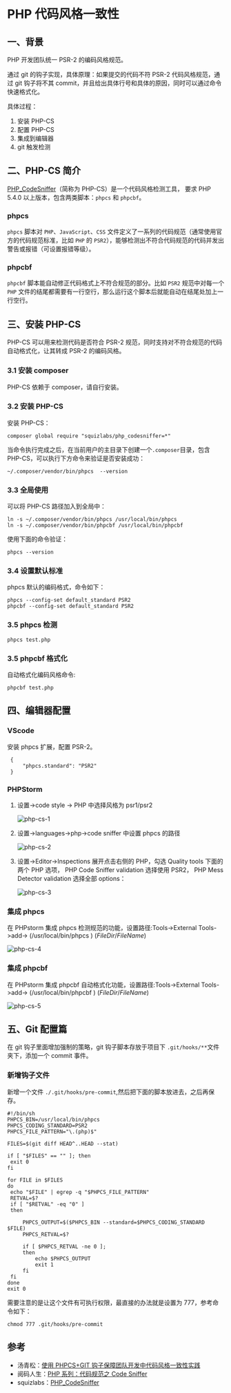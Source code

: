# PHP 代码风格一致性

## 一、背景

PHP 开发团队统一 PSR-2 的编码风格规范。

通过 git 的钩子实现，具体原理：如果提交的代码不符 PSR-2 代码风格规范，通过 git 钩子将不其 commit，并且给出具体行号和具体的原因，同时可以通过命令快速格式化。

具体过程：

1. 安装 PHP-CS
2. 配置 PHP-CS
3. 集成到编辑器
4. git 触发检测

## 二、PHP-CS 简介

[PHP_CodeSniffer](https://github.com/squizlabs/PHP_CodeSniffer)（简称为 PHP-CS）是一个代码风格检测工具， 要求 PHP 5.4.0 以上版本，包含两类脚本：`phpcs` 和 `phpcbf`。

### phpcs

`phpcs` 脚本对 `PHP`、`JavaScript`、`CSS` 文件定义了一系列的代码规范（通常使用官方的代码规范标准，比如 `PHP` 的 `PSR2`），能够检测出不符合代码规范的代码并发出警告或报错（可设置报错等级）。

### phpcbf

`phpcbf` 脚本能自动修正代码格式上不符合规范的部分。比如 `PSR2` 规范中对每一个 `PHP` 文件的结尾都需要有一行空行，那么运行这个脚本后就能自动在结尾处加上一行空行。

## 三、安装 PHP-CS

PHP-CS 可以用来检测代码是否符合 PSR-2 规范，同时支持对不符合规范的代码自动格式化，让其转成 PSR-2 的编码风格。

### 3.1 安装 composer

PHP-CS 依赖于 composer，请自行安装。

### 3.2 安装 PHP-CS

安装 PHP-CS：

```shell
composer global require "squizlabs/php_codesniffer=*"
```

当命令执行完成之后，在当前用户的主目录下创建一个`.composer`目录，包含 PHP-CS，可以执行下方命令来验证是否安装成功：

```shell
~/.composer/vendor/bin/phpcs  --version
```

### 3.3 全局使用

可以将 PHP-CS 路径加入到全局中：

```shell
ln -s ~/.composer/vendor/bin/phpcs /usr/local/bin/phpcs
ln -s ~/.composer/vendor/bin/phpcbf /usr/local/bin/phpcbf
```

使用下面的命令验证：

```shell
phpcs --version
```

### 3.4 设置默认标准

phpcs 默认的编码格式，命令如下：

```shell
phpcs --config-set default_standard PSR2
phpcbf --config-set default_standard PSR2
```

### 3.5 phpcs 检测

```shell
phpcs test.php
```

### 3.5 phpcbf 格式化

自动格式化编码风格命令:

```shell
phpcbf test.php
```

## 四、编辑器配置

### VScode

安装 phpcs 扩展，配置 PSR-2。

```config
 {
     "phpcs.standard": "PSR2"
 }
```

### PHPStorm

1. 设置->code style -> PHP 中选择风格为 psr1/psr2

   ![php-cs-1](../images/php-cs-1.png)

2. 设置->languages->php->code sniffer 中设置 phpcs 的路径

   ![php-cs-2](../images/php-cs-2.png)

3. 设置->Editor->Inspections 展开点击右侧的 PHP，勾选 Quality tools 下面的两个 PHP 选项， PHP Code Sniffer validation 选择使用 PSR2， PHP Mess Detector validation 选择全部 options：

   ![php-cs-3](../images/php-cs-3.png)

### 集成 phpcs

在 PHPstorm 集成 phpcs 检测规范的功能，设置路径:Tools->External Tools->add-> (/usr/local/bin/phpcs ) ($FileDir$/$FileName$)

![php-cs-4](../images/php-cs-4.png)

### 集成 phpcbf

在 PHPstorm 集成 phpcbf 自动格式化功能，设置路径:Tools->External Tools->add-> (/usr/local/bin/phpcbf ) ($FileDir$/$FileName$)

![php-cs-5](../images/php-cs-5.png)

## 五、Git 配置篇

在 git 钩子里面增加强制的策略，git 钩子脚本存放于项目下 `.git/hooks/**`文件夹下，添加一个 commit 事件。

### 新增钩子文件

新增一个文件 `./.git/hooks/pre-commit`,然后把下面的脚本放进去，之后再保存。

```shell
#!/bin/sh
PHPCS_BIN=/usr/local/bin/phpcs
PHPCS_CODING_STANDARD=PSR2
PHPCS_FILE_PATTERN="\.(php)$"

FILES=$(git diff HEAD^..HEAD --stat)

if [ "$FILES" == "" ]; then
 exit 0
fi

for FILE in $FILES
do
 echo "$FILE" | egrep -q "$PHPCS_FILE_PATTERN"
 RETVAL=$?
 if [ "$RETVAL" -eq "0" ]
 then

     PHPCS_OUTPUT=$($PHPCS_BIN --standard=$PHPCS_CODING_STANDARD $FILE)
     PHPCS_RETVAL=$?

     if [ $PHPCS_RETVAL -ne 0 ];
     then
         echo $PHPCS_OUTPUT
         exit 1
     fi
 fi
done
exit 0
```

需要注意的是让这个文件有可执行权限，最直接的办法就是设置为 777，参考命令如下：

```shell
chmod 777 .git/hooks/pre-commit
```

## 参考

- 汤青松：[使用 PHPCS+GIT 钩子保障团队开发中代码风格一致性实践](https://zhuanlan.zhihu.com/p/41813339)
- 阅码人生：[PHP 系列：代码规范之 Code Sniffer](https://laravel-china.org/articles/5646/php-series-code-sniffer-for-code-specification)
- squizlabs：[PHP_CodeSniffer](https://github.com/squizlabs/PHP_CodeSniffer)
